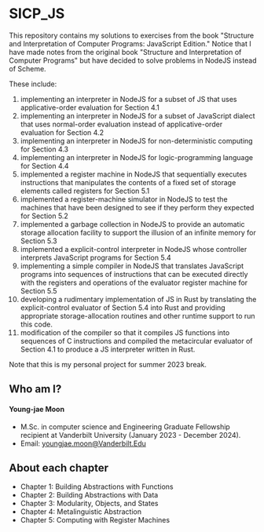 # SICP_JS 

This repository contains my solutions to exercises from the book "Structure and Interpretation of Computer Programs: JavaScript Edition." Notice that I have made notes from the original book "Structure and Interpretation of Computer Programs" but have decided to solve problems in NodeJS instead of Scheme.

These include:
1. implementing an interpreter in NodeJS for a subset of JS that uses applicative-order evaluation for Section 4.1
2. implementing an interpreter in NodeJS for a subset of JavaScript dialect that uses normal-order evaluation instead of applicative-order evaluation for Section 4.2
3. implementing an interpreter in NodeJS for non-deterministic computing for Section 4.3
4. implementing an interpreter in NodeJS for logic-programming language for Section 4.4
5. implemented a register machine in NodeJS that sequentially executes instructions that manipulates the contents of a fixed set of storage elements called registers for Section 5.1
6. implemented a register-machine simulator in NodeJS to test the machines that have been designed to see if they perform they expected for Section 5.2
7. implemented a garbage collection in NodeJS to provide an automatic storage allocation facility to support the illusion of an infinite memory for Section 5.3
8. implemented a explicit-control interpreter in NodeJS whose controller interprets JavaScript programs for Section 5.4
9. implementing a simple compiler in NodeJS that translates JavaScript programs into sequences of instructions that can be executed directly with the registers and operations of the evaluator register machine for Section 5.5
10. developing a rudimentary implementation of JS in Rust by translating the explicit-control evaluator of Section 5.4 into Rust and providing appropriate storage-allocation routines and other runtime support to run this code.
11. modification of the compiler so that it compiles JS functions into sequences of C instructions and compiled the metacircular evaluator of Section 4.1 to produce a JS interpreter written in Rust.

Note that this is my personal project for summer 2023 break.

## Who am I?
#### Young-jae Moon
* M.Sc. in computer science and Engineering Graduate Fellowship recipient at Vanderbilt University (January 2023 - December 2024).
* Email: youngjae.moon@Vanderbilt.Edu

## About each chapter

* Chapter 1: Building Abstractions with Functions
* Chapter 2: Building Abstractions with Data
* Chapter 3: Modularity, Objects, and States
* Chapter 4: Metalinguistic Abstraction
* Chapter 5: Computing with Register Machines

